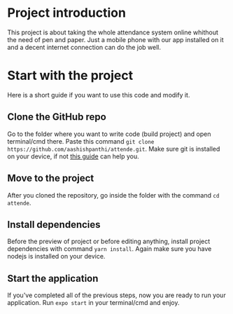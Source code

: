 # Project introduction

This project is about taking the whole attendance system online whithout the need of pen and paper. Just a mobile phone with our app installed on it and a decent internet connection can do the job well.

# Start with the project

Here is a short guide if you want to use this code and modify it.

## Clone the GitHub repo

Go to the folder where you want to write code (build project) and open terminal/cmd there. Paste this command `git clone https://github.com/aashishpanthi/attende.git`. Make sure git is installed on your device, if not [this guide](https://phoenixnap.com/kb/how-to-install-git-windows) can help you.

## Move to the project

After you cloned the repository, go inside the folder with the command `cd attende`.

## Install dependencies

Before the preview of project or before editing anything, install project dependencies with command `yarn install`. Again make sure you have nodejs is installed on your device.

## Start the application

If you've completed all of the previous steps, now you are ready to run your application. Run `expo start` in your terminal/cmd and enjoy.

